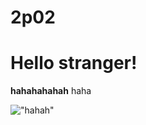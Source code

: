 # 2p02
# Hello stranger! 
        
**hahahahahah**         haha
   
!["hahah"](https://d17fnq9dkz9hgj.cloudfront.net/uploads/2012/11/78489432-reading-cats-body-language-632x475.jpg)
